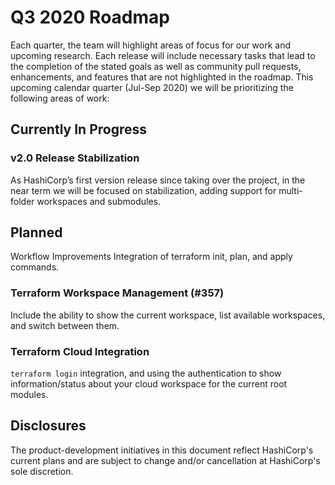 # Q3 2020 Roadmap

Each quarter, the team will highlight areas of focus for our work and upcoming research.
Each release will include necessary tasks that lead to the completion of the stated goals as well as community pull requests, enhancements, and features that are not highlighted in the roadmap. This upcoming calendar quarter (Jul-Sep 2020) we will be prioritizing the following areas of work:

## Currently In Progress
### v2.0 Release Stabilization
As HashiCorp’s first version release since taking over the project, in the near term we will be focused on stabilization, adding support for multi-folder workspaces and submodules.
 
## Planned
Workflow Improvements
Integration of terraform init, plan, and apply commands.
 
### Terraform Workspace Management (#357)
Include the ability to show the current workspace, list available workspaces, and switch between them.
 
### Terraform Cloud Integration
`terraform login` integration, and using the authentication to show information/status about your cloud workspace for the current root modules.

## Disclosures

The product-development initiatives in this document reflect HashiCorp's current plans and are subject to change and/or cancellation at HashiCorp's sole discretion.
